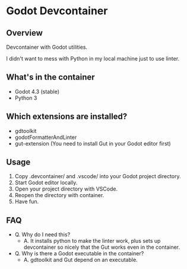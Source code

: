 # Godot Devcontainer

## Overview

Devcontainer with Godot utilities.

I didn't want to mess with Python in my local machine just to use linter.

## What's in the container

- Godot 4.3 (stable)
- Python 3

## Which extensions are installed?

- gdtoolkit
- godotFormatterAndLinter
- gut-extension (You need to install Gut in your Godot editor first)

## Usage

1. Copy .devcontainer/ and .vscode/ into your Godot project directory.
2. Start Godot editor locally.
3. Open your project directory with VSCode.
4. Reopen the directory with container.
5. Have fun.

## FAQ

- Q. Why do I need this?
    - A. It installs python to make the linter work, 
      plus sets up devcontainer so nicely that the Gut works even in the container.
- Q. Why is there a Godot executable in the container?
    - A. gdtoolkit and Gut depend on an executable.


